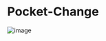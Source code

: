 # Pocket-Change

![image](https://user-images.githubusercontent.com/76453820/104068008-0800c580-51b9-11eb-8681-d4b4fac5d688.png)
